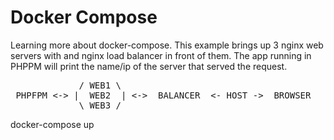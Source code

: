 
# Docker Compose

Learning more about docker-compose. This example brings up 3 nginx web servers with and nginx load balancer in front of them.
The app running in PHPPM will print the name/ip of the server that served the request.
<pre>
             / WEB1 \
 PHPFPM <-> |  WEB2  | <->  BALANCER  <- HOST ->  BROWSER
             \ WEB3 /
</pre>

docker-compose up

